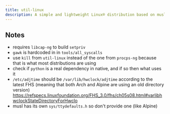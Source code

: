 ```yaml
---
title: util-linux
description: A simple and lightweight Linux® distribution based on musl libc and toybox
---
```


## Notes
- requires `libcap-ng` to build `setpriv`
- `gawk` is hardcoded in in `tools/all_syscalls`
- use `kill` from `util-linux` instead of the one from `procps-ng` because that is what most distributions are using
- check if `python` is a real dependency in native, and if so then what uses it
- `/etc/adjtime` should be `/var/lib/hwclock/adjtime` according to the latest FHS (meaning that both Arch and Alpine are using an old directory version) https://refspecs.linuxfoundation.org/FHS_3.0/fhs/ch05s08.html#varlibhwclockStateDirectoryForHwclo
- musl has its own `sys/ttydefaults.h` so don't provide one (like Alpine)
